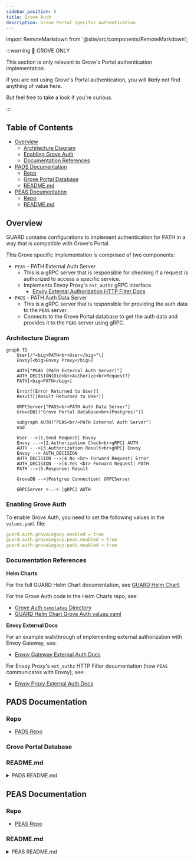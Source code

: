 ```yaml
---
sidebar_position: 5
title: Grove Auth
description: Grove Portal specific authentication
---
```


import RemoteMarkdown from '@site/src/components/RemoteMarkdown';

:::warning 🌿 GROVE ONLY

This section is only relevant to Grove's Portal authentication implementation.

If you are not using Grove's Portal authentication, you will likely not find anything of value here.

But feel free to take a look if you're curious.

:::

## Table of Contents <!-- omit in toc -->

- [Overview](#overview)
  - [Architecture Diagram](#architecture-diagram)
  - [Enabling Grove Auth](#enabling-grove-auth)
  - [Documentation References](#documentation-references)
- [PADS Documentation](#pads-documentation)
  - [Repo](#repo)
  - [Grove Portal Database](#grove-portal-database)
  - [README.md](#readmemd)
- [PEAS Documentation](#peas-documentation)
  - [Repo](#repo-1)
  - [README.md](#readmemd-1)

## Overview

GUARD contains configurations to implement authentication for PATH in a way that is compatible with Grove's Portal.

This Grove specific implementation is comprised of two components:

- `PEAS` - PATH External Auth Server
  - This is a gRPC server that is responsible for checking if a request is authorized to access a specific service.
  - Implements Envoy Proxy's `ext_authz` gRPC interface.
    - [Envoy External Authorization HTTP Filter Docs](https://www.envoyproxy.io/docs/envoy/latest/configuration/http/http_filters/ext_authz_filter)
- `PADS` - PATH Auth Data Server
  - This is a gRPC server that is responsible for providing the auth data to the `PEAS` server.
  - Connects to the Grove Portal database to get the auth data and provides it to the `PEAS` server using gRPC.

### Architecture Diagram

```mermaid
graph TD
    User[/"<big>PATH<br>User</big>"\]
    Envoy[<big>Envoy Proxy</big>]

    AUTH["PEAS (PATH External Auth Server)"]
    AUTH_DECISION{Did<br>Authorize<br>Request?}
    PATH[<big>PATH</big>]

    Error[[Error Returned to User]]
    Result[[Result Returned to User]]

    GRPCServer["PADS<br>PATH Auth Data Server"]
    GroveDB[("Grove Portal Database<br>(Postgres)")]

    subgraph AUTH["PEAS<br/>PATH External Auth Server"]
    end

    User -->|1.Send Request| Envoy
    Envoy -.->|2.Authorization Check<br>gRPC| AUTH
    AUTH -.->|3.Authorization Result<br>gRPC| Envoy
    Envoy --> AUTH_DECISION
    AUTH_DECISION -->|4.No <br> Forward Request| Error
    AUTH_DECISION -->|4.Yes <br> Forward Request| PATH
    PATH -->|5.Response| Result

    GroveDB -->|Postgres Connection| GRPCServer

    GRPCServer <-.-> |gRPC| AUTH
```

### Enabling Grove Auth

To enable Grove Auth, you need to set the following values in the `values.yaml` file:

```yaml
guard.auth.groveLegacy.enabled = true
guard.auth.groveLegacy.peas.enabled = true
guard.auth.groveLegacy.pads.enabled = true
```

### Documentation References

**Helm Charts**

For the full GUARD Helm Chart documentation, see [GUARD Helm Chart](./3_guard.md).

For the Grove Auth code in the Helm Charts repo, see:

- [Grove Auth `templates` Directory](https://github.com/buildwithgrove/helm-charts/tree/main/charts/guard/templates/auth-grove)
- [GUARD Helm Chart Grove Auth values.yaml](https://github.com/buildwithgrove/helm-charts/blob/main/charts/guard/values.yaml#L50)

**Envoy External Docs**

For an example walkthrough of implementing external authorization with Envoy Gateway, see:

- [Envoy Gateway External Auth Docs](https://gateway.envoyproxy.io/docs/tasks/security/ext-auth/)

For Envoy Proxy's `ext_authz` HTTP Filter documentation (how `PEAS` communicates with Envoy), see:

- [Envoy Proxy External Auth Docs](https://www.envoyproxy.io/docs/envoy/latest/configuration/http/http_filters/ext_authz_filter)

## PADS Documentation

### Repo

- [PADS Repo](https://github.com/buildwithgrove/path-auth-data-server)

### Grove Portal Database

<RemoteMarkdown src="https://raw.githubusercontent.com/buildwithgrove/path-auth-data-server/refs/heads/main/postgres/grove/README.md" />

### README.md

<details>
<summary>PADS README.md</summary>

<RemoteMarkdown src="https://raw.githubusercontent.com/buildwithgrove/path-auth-data-server/refs/heads/main/README.md" />

</details>

## PEAS Documentation

### Repo

- [PEAS Repo](https://github.com/buildwithgrove/path-external-auth-server)

### README.md

<details>
<summary>PEAS README.md</summary>

<RemoteMarkdown src="https://raw.githubusercontent.com/buildwithgrove/path-external-auth-server/refs/heads/main/README.md" />

</details>

